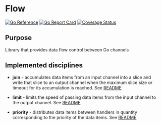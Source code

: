 # Flow

[![Go Reference](https://pkg.go.dev/badge/github.com/akramarenkov/flow.svg)](https://pkg.go.dev/github.com/akramarenkov/flow)
[![Go Report Card](https://goreportcard.com/badge/github.com/akramarenkov/flow)](https://goreportcard.com/report/github.com/akramarenkov/flow)
[![Coverage Status](https://coveralls.io/repos/github/akramarenkov/flow/badge.svg)](https://coveralls.io/github/akramarenkov/flow)

## Purpose

Library that provides data flow control between Go channels

## Implemented disciplines

* **join** - accumulates data items from an input channel into a slice and write that slice to an output channel when the maximum slice size or timeout for its accumulation is reached. See [README](join/README.md)

* **limit** - limits the speed of passing data items from the input channel to the output channel. See [README](limit/README.md)

* **priority** - distributes data items between handlers in quantity corresponding to the priority of the data items. See [README](priority/README.md)
